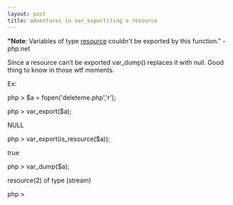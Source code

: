 ```yaml
---
layout: post
title: adventures in var_export()ing a resource
---
```


<p><strong>"Note</strong>:&nbsp;Variables of type&nbsp;<a href="http://php.net/manual/en/language.types.resource.php">resource</a>&nbsp;couldn't be exported by this function." -php.net</p>

<p>Since a resource can’t be exported var_dump() replaces it with null. Good thing to know in those wtf moments.</p>

<p>Ex:</p>

<p>php &gt; $a = fopen('deleteme.php','r');</p>

<p>php &gt; var_export($a);</p>

<p>NULL</p>

<p>php &gt; var_export(is_resource($a));</p>

<p>true</p>

<p>php &gt; var_dump($a);</p>

<p>resource(2) of type (stream)</p>

<p>php &gt;&nbsp;</p>
